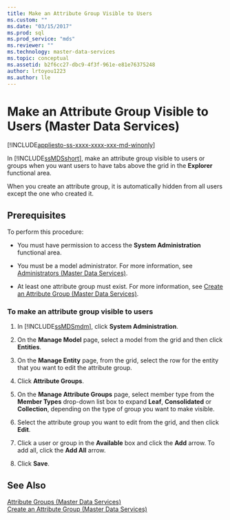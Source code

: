 ```yaml
---
title: Make an Attribute Group Visible to Users
ms.custom: ""
ms.date: "03/15/2017"
ms.prod: sql
ms.prod_service: "mds"
ms.reviewer: ""
ms.technology: master-data-services
ms.topic: conceptual
ms.assetid: b2f6cc27-dbc9-4f3f-961e-e81e76375248
author: lrtoyou1223
ms.author: lle
---
```

# Make an Attribute Group Visible to Users (Master Data Services)

[!INCLUDE[appliesto-ss-xxxx-xxxx-xxx-md-winonly](../includes/appliesto-ss-xxxx-xxxx-xxx-md-winonly.md)]

  In [!INCLUDE[ssMDSshort](../includes/ssmdsshort-md.md)], make an attribute group visible to users or groups when you want users to have tabs above the grid in the **Explorer** functional area.  
  
 When you create an attribute group, it is automatically hidden from all users except the one who created it.  
  
## Prerequisites  
 To perform this procedure:  
  
-   You must have permission to access the **System Administration** functional area.  
  
-   You must be a model administrator. For more information, see [Administrators &#40;Master Data Services&#41;](../master-data-services/administrators-master-data-services.md).  
  
-   At least one attribute group must exist. For more information, see [Create an Attribute Group &#40;Master Data Services&#41;](../master-data-services/create-an-attribute-group-master-data-services.md).  
  
### To make an attribute group visible to users  
  
1.  In [!INCLUDE[ssMDSmdm](../includes/ssmdsmdm-md.md)], click **System Administration**.  
  
2.  On the **Manage Model** page, select a model from the grid and then click **Entities**.  
  
3.  On the **Manage Entity** page, from the grid, select the row for the entity that you want to edit the attribute group.  
  
4.  Click **Attribute Groups**.  
  
5.  On the **Manage Attribute Groups** page, select member type from the **Member Types** drop-down list box to expand **Leaf**, **Consolidated** or **Collection**, depending on the type of group you want to make visible.  
  
6.  Select the attribute group you want to edit from the grid, and then click **Edit**.  
  
7.  Click a user or group in the **Available** box and click the **Add** arrow. To add all, click the **Add All** arrow.  
  
8.  Click **Save**.  
  
## See Also  
 [Attribute Groups &#40;Master Data Services&#41;](../master-data-services/attribute-groups-master-data-services.md)   
 [Create an Attribute Group &#40;Master Data Services&#41;](../master-data-services/create-an-attribute-group-master-data-services.md)  
  
  
